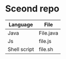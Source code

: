 # Sceond  repo
Language | File
------------ | -------------
Java | File.java
Js | file.js
Shell script | file.sh